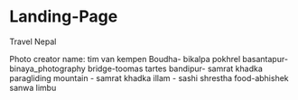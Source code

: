 # Landing-Page

Travel Nepal

Photo creator name: tim van kempen
Boudha- bikalpa pokhrel
basantapur- binaya_photography
bridge-toomas tartes
bandipur- samrat khadka
paragliding mountain - samrat khadka
illam - sashi shrestha
food-abhishek sanwa limbu
